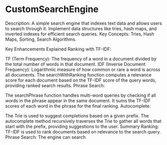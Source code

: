 # CustomSearchEngine

Description: A simple search engine that indexes text data and allows users to search through it. Implement data structures like tries, hash maps, and inverted indexes for efficient search queries.
Key Concepts: Tries, Hash Maps, Sorting, Search Algorithms.

Key Enhancements Explained
Ranking with TF-IDF:

TF (Term Frequency): The frequency of a word in a document divided by the total number of words in that document.
IDF (Inverse Document Frequency): Logarithmic measure of how common or rare a word is across all documents.
The searchWithRanking function computes a relevance score for each document based on the TF-IDF score of the query words, providing ranked search results.
Phrase Search:

The searchPhrase function handles multi-word queries by checking if all words in the phrase appear in the same document. It sums the TF-IDF scores of each word in the phrase for the final ranking.
Autocomplete:

The Trie is used to suggest completions based on a given prefix. The autocomplete method recursively traverses the Trie to gather all words that start with the prefix, providing suggestions to the user.
Summary
Ranking: TF-IDF is used to rank documents based on relevance to the search query.
Phrase Search: The engine can search
